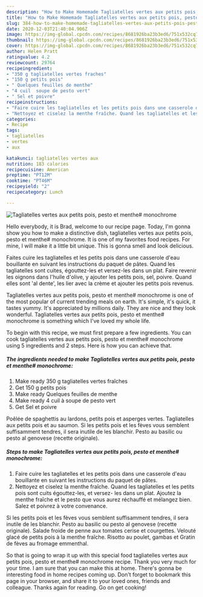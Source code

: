 ```yaml
---
description: "How to Make Homemade Tagliatelles vertes aux petits pois, pesto et menthe# monochrome"
title: "How to Make Homemade Tagliatelles vertes aux petits pois, pesto et menthe# monochrome"
slug: 384-how-to-make-homemade-tagliatelles-vertes-aux-petits-pois-pesto-et-menthe-monochrome
date: 2020-12-03T21:40:04.906Z
image: https://img-global.cpcdn.com/recipes/8681926ba23b3ed6/751x532cq70/tagliatelles-vertes-aux-petits-pois-pesto-et-menthe-monochrome-photo-principale-de-la-recette.jpg
thumbnail: https://img-global.cpcdn.com/recipes/8681926ba23b3ed6/751x532cq70/tagliatelles-vertes-aux-petits-pois-pesto-et-menthe-monochrome-photo-principale-de-la-recette.jpg
cover: https://img-global.cpcdn.com/recipes/8681926ba23b3ed6/751x532cq70/tagliatelles-vertes-aux-petits-pois-pesto-et-menthe-monochrome-photo-principale-de-la-recette.jpg
author: Helen Pratt
ratingvalue: 4.2
reviewcount: 29764
recipeingredient:
- "350 g tagliatelles vertes fraches"
- "150 g petits pois"
- " Quelques feuilles de menthe"
- "4 cuil  soupe de pesto vert"
- " Sel et poivre"
recipeinstructions:
- "Faire cuire les tagliatelles et les petits pois dans une casserole d&#39;eau bouillante en suivant les instructions du paquet de pâtes."
- "Nettoyez et ciselez la menthe fraîche. Quand les tagliatelles et les petits pois sont cuits égouttez-les, et versez- les dans un plat. Ajoutez la menthe fraîche et le pesto que vous aurez réchauffé et mélangez bien. Salez et poivrez à votre convenance."
categories:
- Recipe
tags:
- tagliatelles
- vertes
- aux

katakunci: tagliatelles vertes aux 
nutrition: 183 calories
recipecuisine: American
preptime: "PT12M"
cooktime: "PT46M"
recipeyield: "2"
recipecategory: Lunch

---
```



![Tagliatelles vertes aux petits pois, pesto et menthe# monochrome](https://img-global.cpcdn.com/recipes/8681926ba23b3ed6/751x532cq70/tagliatelles-vertes-aux-petits-pois-pesto-et-menthe-monochrome-photo-principale-de-la-recette.jpg)

Hello everybody, it is Brad, welcome to our recipe page. Today, I'm gonna show you how to make a distinctive dish, tagliatelles vertes aux petits pois, pesto et menthe# monochrome. It is one of my favorites food recipes. For mine, I will make it a little bit unique. This is gonna smell and look delicious.

Faites cuire les tagliatelles et les petits pois dans une casserole d&#39;eau bouillante en suivant les instructions du paquet de pâtes. Quand les tagliatelles sont cuites, égouttez-les et versez-les dans un plat. Faire revenir les oignons dans l&#39;huile d&#39;olive, y ajouter les petits pois, sel, poivre. Quand elles sont &#39;al dente&#39;, les lier avec la crème et ajouter les petits pois revenus.

Tagliatelles vertes aux petits pois, pesto et menthe# monochrome is one of the most popular of current trending meals on earth. It's simple, it's quick, it tastes yummy. It's appreciated by millions daily. They are nice and they look wonderful. Tagliatelles vertes aux petits pois, pesto et menthe# monochrome is something which I've loved my whole life.


To begin with this recipe, we must first prepare a few ingredients. You can cook tagliatelles vertes aux petits pois, pesto et menthe# monochrome using 5 ingredients and 2 steps. Here is how you can achieve that.

<!--inarticleads1-->

##### The ingredients needed to make Tagliatelles vertes aux petits pois, pesto et menthe# monochrome:

1. Make ready 350 g tagliatelles vertes fraîches
1. Get 150 g petits pois
1. Make ready  Quelques feuilles de menthe
1. Make ready 4 cuil à soupe de pesto vert
1. Get  Sel et poivre


Poêlée de spaghettis au lardons, petits pois et asperges vertes. Tagliatelles aux petits pois et au saumon. Si les petits pois et les fèves vous semblent suffisamment tendres, il sera inutile de les blanchir. Pesto au basilic ou pesto al genovese (recette originale). 

<!--inarticleads2-->

##### Steps to make Tagliatelles vertes aux petits pois, pesto et menthe# monochrome:

1. Faire cuire les tagliatelles et les petits pois dans une casserole d&#39;eau bouillante en suivant les instructions du paquet de pâtes.
1. Nettoyez et ciselez la menthe fraîche. Quand les tagliatelles et les petits pois sont cuits égouttez-les, et versez- les dans un plat. Ajoutez la menthe fraîche et le pesto que vous aurez réchauffé et mélangez bien. Salez et poivrez à votre convenance.


Si les petits pois et les fèves vous semblent suffisamment tendres, il sera inutile de les blanchir. Pesto au basilic ou pesto al genovese (recette originale). Salade froide de penne aux tomates cerise et courgettes. Velouté glacé de petits pois à la menthe fraîche. Risotto au poulet, gambas et Gratin de fèves au fromage emmenthal. 

So that is going to wrap it up with this special food tagliatelles vertes aux petits pois, pesto et menthe# monochrome recipe. Thank you very much for your time. I am sure that you can make this at home. There's gonna be interesting food in home recipes coming up. Don't forget to bookmark this page in your browser, and share it to your loved ones, friends and colleague. Thanks again for reading. Go on get cooking!
